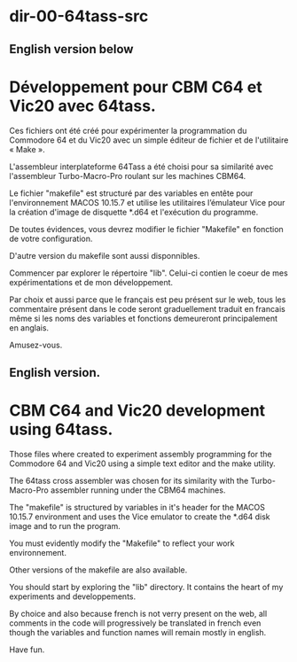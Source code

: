 # dir-00-64tass-src
English version below
---------------------

Développement pour CBM C64 et Vic20 avec 64tass.
================================================
Ces fichiers ont été créé pour expérimenter la programmation du Commodore 64 et du Vic20 avec un simple éditeur de fichier et de l'utilitaire « Make ».

L'assembleur interplateforme 64Tass a été choisi pour sa similarité avec l'assembleur Turbo-Macro-Pro roulant sur les machines CBM64.

Le fichier "makefile" est structuré par des variables en entête pour l'environnement MACOS 10.15.7 et utilise les utilitaires l’émulateur Vice pour la création d'image de disquette *.d64 et l'exécution du programme. 

De toutes évidences, vous devrez modifier le fichier "Makefile" en fonction de votre configuration.

D'autre version du makefile sont aussi disponnibles.

Commencer par explorer le répertoire "lib". Celui-ci contien le coeur de mes expérimentations et de mon développement.

Par choix et aussi parce que le français est peu présent sur le web, tous les commentaire présent dans le code seront graduellement traduit en francais même si les noms des variables et fonctions demeureront principalement en anglais.

Amusez-vous.

English version.
----------------
CBM C64 and Vic20 development using 64tass.
===========================================
Those files where created to experiment assembly programming for the Commodore 64 and Vic20 using a simple text editor and the make utility. 

The 64tass cross assembler was chosen for its similarity with the Turbo-Macro-Pro assembler running under the CBM64 machines.

The "makefile" is structured by variables in it's header for the MACOS 10.15.7 environment and uses the Vice emulator to create the *.d64 disk image and to run the program.

You must evidently modify the "Makefile" to reflect your work environnement.

Other versions of the makefile are also available.

You should start by exploring the "lib" directory. It contains the heart of my experiments and developpements.

By choice and also because french is not verry present on the web, all comments in the code will progressively be translated in french even though the variables and function names will remain mostly in english.

Have fun.
